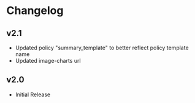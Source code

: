 # Changelog

## v2.1

- Updated policy "summary_template" to better reflect policy template name
- Updated image-charts url

## v2.0

- Initial Release
